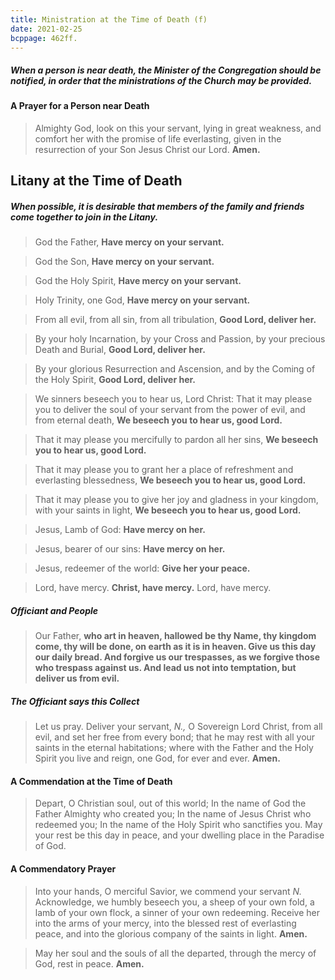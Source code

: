 ```yaml
---
title: Ministration at the Time of Death (f)
date: 2021-02-25
bcppage: 462ff.
---
```


##### When a person is near death, the Minister of the Congregation should be notified, in order that the ministrations of the Church may be provided.

#### A Prayer for a Person near Death
> Almighty God, look on this your servant, lying in great weakness, and comfort her with the promise of life everlasting, given in the resurrection of your Son Jesus Christ our Lord. **Amen.**

## Litany at the Time of Death
##### When possible, it is desirable that members of the family and friends come together to join in the Litany.

> God the Father,
> **Have mercy on your servant.**

> God the Son,
> **Have mercy on your servant.**

> God the Holy Spirit,
> **Have mercy on your servant.**

> Holy Trinity, one God,
> **Have mercy on your servant.**

> From all evil, from all sin, from all tribulation,
> **Good Lord, deliver her.**

> By your holy Incarnation, by your Cross and Passion, by your precious Death and Burial,
> **Good Lord, deliver her.**

> By your glorious Resurrection and Ascension, and by the Coming of the Holy Spirit,
> **Good Lord, deliver her.**

> We sinners beseech you to hear us, Lord Christ: That it may please you to deliver the soul of your servant from the power of evil, and from eternal death,
> **We beseech you to hear us, good Lord.**

> That it may please you mercifully to pardon all her sins,
> **We beseech you to hear us, good Lord.**

> That it may please you to grant her a place of refreshment and everlasting blessedness,
> **We beseech you to hear us, good Lord.**

> That it may please you to give her joy and gladness in your kingdom, with your saints in light,
> **We beseech you to hear us, good Lord.**

> Jesus, Lamb of God:
> **Have mercy on her.**

> Jesus, bearer of our sins:
> **Have mercy on her.**

> Jesus, redeemer of the world:
> **Give her your peace.**


> Lord, have mercy.
> **Christ, have mercy.**
> Lord, have mercy.

##### Officiant and People
> Our Father, **who art in heaven,
hallowed be thy Name,
thy kingdom come,
thy will be done,
on earth as it is in heaven.
Give us this day our daily bread.
And forgive us our trespasses,
as we forgive those
who trespass against us.
And lead us not into temptation,
but deliver us from evil.**

##### The Officiant says this Collect
> Let us pray.
Deliver your servant, _N.,_ O Sovereign Lord Christ, from all evil, and set her free from every bond; that he may rest with all your saints in the eternal habitations; where with the Father and the Holy Spirit you live and reign, one God, for ever and ever. **Amen.**

#### A Commendation at the Time of Death
> Depart, O Christian soul, out of this world;
In the name of God the Father Almighty who created you;
In the name of Jesus Christ who redeemed you;
In the name of the Holy Spirit who sanctifies you.
May your rest be this day in peace,
and your dwelling place in the Paradise of God.

#### A Commendatory Prayer
> Into your hands, O merciful Savior, we commend your servant _N._ Acknowledge, we humbly beseech you, a sheep of your own fold, a lamb of your own flock, a sinner of your own redeeming. Receive her into the arms of your mercy, into the blessed rest of everlasting peace, and into the glorious company of the saints in light. **Amen.**

> May her soul and the souls of all the departed, through the mercy of God, rest in peace. **Amen.**
